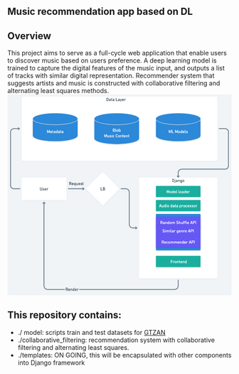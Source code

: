 ## Music recommendation app based on DL

## Overview
This project aims to serve as a full-cycle web application that enable users to discover music based on users preference. A deep learning model is trained to capture the digital features of the music input, and outputs a list of tracks with similar digital representation. Recommender system that suggests artists and music is constructed with collaborative filtering and alternating least squares methods. 
![overview](./img/architecture.png)
## This repository contains:
- ./ model: scripts train and test datasets for [GTZAN](https://www.kaggle.com/datasets/andradaolteanu/gtzan-dataset-music-genre-classification)
- ./collaborative_filtering: recommendation system with collaborative filtering and alternating least squares. 
- ./templates: ON GOING, this will be encapsulated with other components into Django framework

